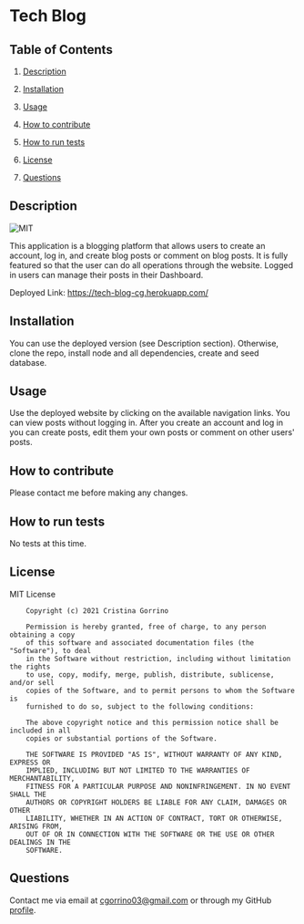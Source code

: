 # Tech Blog

## Table of Contents

1. [Description](#description)

2. [Installation](#installation)

3. [Usage](#usage)

4. [How to contribute](#contribute)

5. [How to run tests](#tests)

6. [License](#license)

7. [Questions](#questions)

<a name="description"></a>
## Description

![MIT](https://img.shields.io/badge/license-MIT-brightgreen)

This application is a blogging platform that allows users to create an account, log in, and create blog posts or comment on blog posts. It is fully featured so that the user can do all operations through the website. Logged in users can manage their posts in their Dashboard.

Deployed Link: https://tech-blog-cg.herokuapp.com/

<a name="installation"></a>
## Installation
    
You can use the deployed version (see Description section). Otherwise, clone the repo, install node and all dependencies, create and seed database.

<a name="usage"></a>
## Usage
    
Use the deployed website by clicking on the available navigation links. You can view posts without logging in. After you create an account and log in you can create posts, edit them your own posts or comment on other users' posts.

<a name="contribute"></a>
## How to contribute
    
Please contact me before making any changes.

<a name="tests"></a>
## How to run tests
    
No tests at this time.

<a name="license"></a>
## License
  
MIT License

        Copyright (c) 2021 Cristina Gorrino
        
        Permission is hereby granted, free of charge, to any person obtaining a copy
        of this software and associated documentation files (the "Software"), to deal
        in the Software without restriction, including without limitation the rights
        to use, copy, modify, merge, publish, distribute, sublicense, and/or sell
        copies of the Software, and to permit persons to whom the Software is
        furnished to do so, subject to the following conditions:
        
        The above copyright notice and this permission notice shall be included in all
        copies or substantial portions of the Software.
        
        THE SOFTWARE IS PROVIDED "AS IS", WITHOUT WARRANTY OF ANY KIND, EXPRESS OR
        IMPLIED, INCLUDING BUT NOT LIMITED TO THE WARRANTIES OF MERCHANTABILITY,
        FITNESS FOR A PARTICULAR PURPOSE AND NONINFRINGEMENT. IN NO EVENT SHALL THE
        AUTHORS OR COPYRIGHT HOLDERS BE LIABLE FOR ANY CLAIM, DAMAGES OR OTHER
        LIABILITY, WHETHER IN AN ACTION OF CONTRACT, TORT OR OTHERWISE, ARISING FROM,
        OUT OF OR IN CONNECTION WITH THE SOFTWARE OR THE USE OR OTHER DEALINGS IN THE
        SOFTWARE.

<a name="questions"></a>
## Questions

Contact me via email at cgorrino03@gmail.com or through my GitHub [profile](https://github.com/cristina-gorrino). 
    
